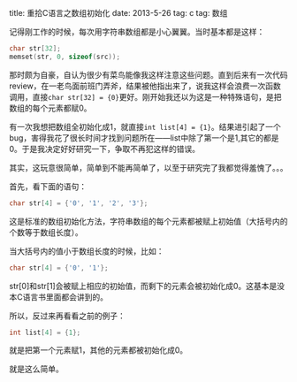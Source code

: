 title: 重拾C语言之数组初始化
date: 2013-5-26
tag: c
tag: 数组

记得刚工作的时候，每次用字符串数组都是小心翼翼。当时基本都是这样：

```c
char str[32];
memset(str, 0, sizeof(src));
```
那时颇为自豪，自认为很少有菜鸟能像我这样注意这些问题。直到后来有一次代码review，在一老鸟面前班门弄斧，结果被他指出来了，说我这样会浪费一次函数调用，直接`char str[32] = {0}`更好。刚开始我还以为这是一种特殊语句，是把数组的每个元素都赋0。

有一次我想把数组全初始化成1，就直接`int list[4] = {1}`。结果进引起了一个bug，害得我花了很长时间才找到问题所在——list中除了第一个是1,其它的都是0。于是我决定好好研究一下，争取不再犯这样的错误。

其实，这玩意很简单，简单到不能再简单了，以至于研究完了我都觉得羞愧了。。。

首先，看下面的语句：

```c
char str[4] = {'0', '1', '2', '3'};
```
这是标准的数组初始化方法，字符串数组的每个元素都被赋上初始值（大括号内的个数等于数组长度）。

当大括号内的值小于数组长度的时候，比如：

```c
char str[4] = {'0', '1'};
```
str[0]和str[1]会被赋上相应的初始值，而剩下的元素会被初始化成0。这基本是没本C语言书里面都会讲到的。

所以，反过来再看看之前的例子：

```c
int list[4] = {1};
```
就是把第一个元素赋1，其他的元素都被初始化成0。

就是这么简单。
